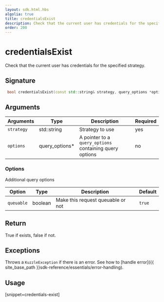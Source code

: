 ```yaml
---
layout: sdk.html.hbs
algolia: true
title: credentialsExist
description: Check that the current user has credentials for the specified strategy
order: 200
---
```


# credentialsExist

Check that the current user has credentials for the specified strategy.

## Signature

```cpp
 bool credentialsExist(const std::string& strategy, query_options *options=nullptr);
```

## Arguments

| Arguments  | Type             | Description                                             | Required |
| ---------- | ---------------- | ------------------------------------------------------- | -------- |
| `strategy` | std::string      | Strategy to use                                         | yes      |
| `options`  | query_options\*    | A pointer to a `query_options` containing query options | no       |

### **Options**

Additional query options

| Option     | Type    | Description                       | Default |
| ---------- | ------- | --------------------------------- | ------- |
| `queuable` | boolean | Make this request queuable or not | `true`  |


## Return

True if exists, false if not.

## Exceptions

Throws a `KuzzleException` if there is an error. See how to [handle error]({{ site_base_path }}sdk-reference/essentials/error-handling).

## Usage

[snippet=credentials-exist]
